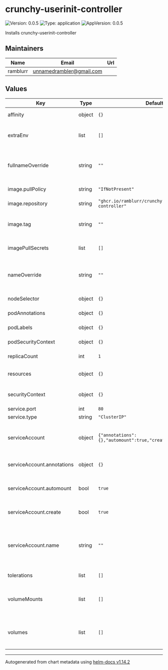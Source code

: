 # crunchy-userinit-controller

![Version: 0.0.5](https://img.shields.io/badge/Version-0.0.5-informational?style=flat-square) ![Type: application](https://img.shields.io/badge/Type-application-informational?style=flat-square) ![AppVersion: 0.0.5](https://img.shields.io/badge/AppVersion-0.0.5-informational?style=flat-square)

Installs crunchy-userinit-controller

## Maintainers

| Name | Email | Url |
| ---- | ------ | --- |
| ramblurr | <unnamedrambler@gmail.com> |  |

## Values

| Key | Type | Default | Description |
|-----|------|---------|-------------|
| affinity | object | `{}` | Affinity for pod assignment |
| extraEnv | list | `[]` | Additional environment variables to apply to the main pod |
| fullnameOverride | string | `""` | String to fully override crunchy-userinit-controller.fullname template |
| image.pullPolicy | string | `"IfNotPresent"` | Container image pull policy |
| image.repository | string | `"ghcr.io/ramblurr/crunchy-userinit-controller"` | Container image repository |
| image.tag | string | `""` | Container image tag (immutable tags are recommended) |
| imagePullSecrets | list | `[]` | Specify docker-registry secret names as an array |
| nameOverride | string | `""` | String to partially override crunchy-userinit-controller.fullname template |
| nodeSelector | object | `{}` | Node labels for pod assignment |
| podAnnotations | object | `{}` | Annotations to add to the pod |
| podLabels | object | `{}` | Labels to add to the pod |
| podSecurityContext | object | `{}` | Configure pod security context |
| replicaCount | int | `1` | Set number of replicas |
| resources | object | `{}` | Resource limits and requests for the controller pod |
| securityContext | object | `{}` | Configure container security context |
| service.port | int | `80` | Service port |
| service.type | string | `"ClusterIP"` | Service type |
| serviceAccount | object | `{"annotations":{},"automount":true,"create":true,"name":""}` | Service account configuration (required for the controller to function) |
| serviceAccount.annotations | object | `{}` | Annotations to add to the service account |
| serviceAccount.automount | bool | `true` | Automatically mount a ServiceAccount's API credentials |
| serviceAccount.create | bool | `true` | Specifies whether a service account should be created |
| serviceAccount.name | string | `""` | The name of the service account to use. If not set and create is true, a name is generated using the fullname template |
| tolerations | list | `[]` | Tolerations for pod assignment |
| volumeMounts | list | `[]` | Additional volumeMounts on the output Deployment definition |
| volumes | list | `[]` | Additional volumes on the output Deployment definition |

----------------------------------------------
Autogenerated from chart metadata using [helm-docs v1.14.2](https://github.com/norwoodj/helm-docs/releases/v1.14.2)

